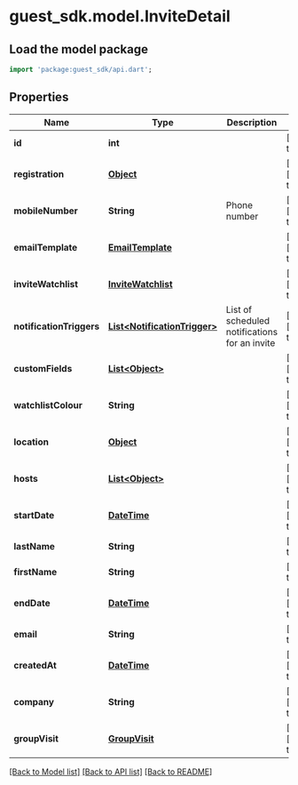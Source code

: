# guest_sdk.model.InviteDetail

## Load the model package
```dart
import 'package:guest_sdk/api.dart';
```

## Properties
Name | Type | Description | Notes
------------ | ------------- | ------------- | -------------
**id** | **int** |  | [default to null]
**registration** | [**Object**](Object.md) |  | [optional] [default to null]
**mobileNumber** | **String** | Phone number | [optional] [default to null]
**emailTemplate** | [**EmailTemplate**](EmailTemplate.md) |  | [optional] [default to null]
**inviteWatchlist** | [**InviteWatchlist**](InviteWatchlist.md) |  | [optional] [default to null]
**notificationTriggers** | [**List&lt;NotificationTrigger&gt;**](NotificationTrigger.md) | List of scheduled notifications for an invite | [optional] [default to []]
**customFields** | [**List&lt;Object&gt;**](Object.md) |  | [optional] [default to []]
**watchlistColour** | **String** |  | [optional] [default to null]
**location** | [**Object**](Object.md) |  | [optional] [default to null]
**hosts** | [**List&lt;Object&gt;**](Object.md) |  | [optional] [default to []]
**startDate** | [**DateTime**](DateTime.md) |  | [optional] [default to null]
**lastName** | **String** |  | [default to null]
**firstName** | **String** |  | [default to null]
**endDate** | [**DateTime**](DateTime.md) |  | [optional] [default to null]
**email** | **String** |  | [default to null]
**createdAt** | [**DateTime**](DateTime.md) |  | [optional] [default to null]
**company** | **String** |  | [optional] [default to null]
**groupVisit** | [**GroupVisit**](GroupVisit.md) |  | [optional] [default to null]

[[Back to Model list]](../README.md#documentation-for-models) [[Back to API list]](../README.md#documentation-for-api-endpoints) [[Back to README]](../README.md)


